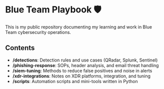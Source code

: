 # Blue Team Playbook 🛡️

This is my public repository documenting my learning and work in Blue Team cybersecurity operations.

## Contents

- **/detections**: Detection rules and use cases (QRadar, Splunk, Sentinel)
- **/phishing-response**: SOPs, header analysis, and email threat handling
- **/siem-tuning**: Methods to reduce false positives and noise in alerts
- **/xdr-integrations**: Notes on XDR platforms, integration, and tuning
- **/scripts**: Automation scripts and mini-tools written in Python
